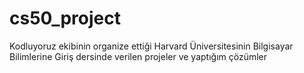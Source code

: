 # cs50_project
Kodluyoruz ekibinin organize ettiği Harvard Üniversitesinin Bilgisayar Bilimlerine Giriş dersinde verilen projeler ve yaptığım çözümler
